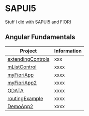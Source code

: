 # SAPUI5
Stuff I did with SAPUI5 and FIORI


## Angular Fundamentals
Project | Information
--- | ---
[extendingControls](https://github.com/rdquintas/sapui5/tree/master/extendingControls) | xxx
[mListControl](https://github.com/rdquintas/sapui5/tree/master/mListControl) | xxxx
[myFioriApp](https://github.com/rdquintas/sapui5/tree/master/myFioriApp) | xxxx
[myFioriApp2](https://github.com/rdquintas/sapui5/tree/master/myFioriApp2) | xxxx
[ODATA](https://github.com/rdquintas/sapui5/tree/master/ODATA) | xxxx
[routingExample](https://github.com/rdquintas/sapui5/tree/master/routingExample) | xxxx
[DemoApp2](https://github.com/rdquintas/sapui5/tree/master/DemoApp2) | xxxx



